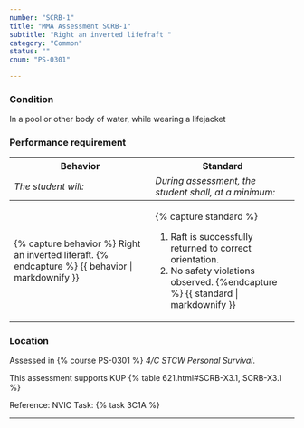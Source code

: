 ```yaml
---
number: "SCRB-1"
title: "MMA Assessment SCRB-1"
subtitle: "Right an inverted lifefraft "
category: "Common"
status: ""
cnum: "PS-0301"

---
```

### Condition

In a pool or other body of water, while wearing a lifejacket

### Performance requirement 

<table width='100%' class='Guidelines'>
 <thead>
 <tr>
     <th class='thirty'>Behavior</th>
     <th class='seventy'>Standard</th>
 </tr>
 <tr>
     <td><em>The student will:</em></td>
     <td><em>During assessment, the student shall, at a minimum:</em></td>
 </tr>
 </thead>
 <tbody>
 

<tr><td>

{% capture behavior %}
Right an inverted liferaft.
{% endcapture %}
{{ behavior | markdownify }}

</td><td>

{% capture standard %}
1. Raft is successfully returned to correct orientation.
2. No safety violations observed.
{%endcapture %}
{{ standard | markdownify }}

</td></tr>



 </tbody>
 </table>

### Location

Assessed in  {% course  PS-0301 %}  *4/C STCW Personal Survival*.

This assessment supports KUP {% table 621.html#SCRB-X3.1, SCRB-X3.1 %}

Reference: NVIC Task: {% task 3C1A  %}

***

